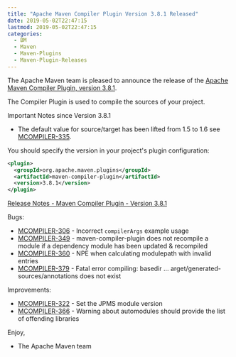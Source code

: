 ```yaml
---
title: "Apache Maven Compiler Plugin Version 3.8.1 Released"
date: 2019-05-02T22:47:15
lastmod: 2019-05-02T22:47:15
categories:
  - BM
  - Maven
  - Maven-Plugins
  - Maven-Plugin-Releases
---
```

The Apache Maven team is pleased to announce the release of the 
[Apache Maven Compiler Plugin, version 3.8.1](https://maven.apache.org/plugins/maven-compiler-plugin/).

The Compiler Plugin is used to compile the sources of your project. 

Important Notes since Version 3.8.1

 * The default value for source/target has been lifted 
   from 1.5 to 1.6 see [MCOMPILER-335](https://issues.apache.org/jira/browse/MCOMPILER-335).


You should specify the version in your project's plugin configuration:

```xml
<plugin>
  <groupId>org.apache.maven.plugins</groupId>
  <artifactId>maven-compiler-plugin</artifactId>
  <version>3.8.1</version>
</plugin>
```

<!-- more -->

[Release Notes - Maven Compiler Plugin - Version 3.8.1](https://issues.apache.org/jira/secure/ReleaseNote.jspa?projectId=12317225&version=12343484)

Bugs:

 * [MCOMPILER-306](https://issues.apache.org/jira/browse/MCOMPILER-306) - Incorrect `compilerArgs` example usage
 * [MCOMPILER-349](https://issues.apache.org/jira/browse/MCOMPILER-349) - maven-compiler-plugin does not recompile a module if a dependency module has been updated & recompiled
 * [MCOMPILER-360](https://issues.apache.org/jira/browse/MCOMPILER-360) - NPE when calculating modulepath with invalid entries
 * [MCOMPILER-379](https://issues.apache.org/jira/browse/MCOMPILER-379) - Fatal error compiling: basedir ... arget/generated-sources/annotations does not exist

Improvements:

 * [MCOMPILER-322](https://issues.apache.org/jira/browse/MCOMPILER-322) - Set the JPMS module version
 * [MCOMPILER-366](https://issues.apache.org/jira/browse/MCOMPILER-366) - Warning about automodules should provide the list of offending libraries

Enjoy,
 
- The Apache Maven team
